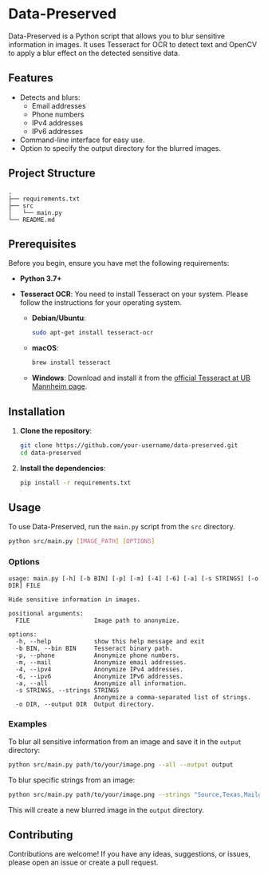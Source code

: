 # Data-Preserved

Data-Preserved is a Python script that allows you to blur sensitive information in images. It uses Tesseract for OCR to detect text and OpenCV to apply a blur effect on the detected sensitive data.

## Features

-   Detects and blurs:
    -   Email addresses
    -   Phone numbers
    -   IPv4 addresses
    -   IPv6 addresses
-   Command-line interface for easy use.
-   Option to specify the output directory for the blurred images.

## Project Structure
```
.
├── requirements.txt
├── src
│   └── main.py
└── README.md
```

## Prerequisites

Before you begin, ensure you have met the following requirements:

*   **Python 3.7+**
*   **Tesseract OCR**:
    You need to install Tesseract on your system. Please follow the instructions for your operating system.

    -   **Debian/Ubuntu**:
        ```bash
        sudo apt-get install tesseract-ocr
        ```
    -   **macOS**:
        ```bash
        brew install tesseract
        ```
    -   **Windows**:
        Download and install it from the [official Tesseract at UB Mannheim page](https://github.com/UB-Mannheim/tesseract/wiki).

## Installation

1.  **Clone the repository**:
    ```bash
    git clone https://github.com/your-username/data-preserved.git
    cd data-preserved
    ```

2.  **Install the dependencies**:
    ```bash
    pip install -r requirements.txt
    ```

## Usage

To use Data-Preserved, run the `main.py` script from the `src` directory.

```bash
python src/main.py [IMAGE_PATH] [OPTIONS]
```

### Options

```
usage: main.py [-h] [-b BIN] [-p] [-m] [-4] [-6] [-a] [-s STRINGS] [-o DIR] FILE

Hide sensitive information in images.

positional arguments:
  FILE                  Image path to anonymize.

options:
  -h, --help            show this help message and exit
  -b BIN, --bin BIN     Tesseract binary path.
  -p, --phone           Anonymize phone numbers.
  -m, --mail            Anonymize email addresses.
  -4, --ipv4            Anonymize IPv4 addresses.
  -6, --ipv6            Anonymize IPv6 addresses.
  -a, --all             Anonymize all information.
  -s STRINGS, --strings STRINGS
                        Anonymize a comma-separated list of strings.
  -o DIR, --output DIR  Output directory.
```

### Examples

To blur all sensitive information from an image and save it in the `output` directory:
```bash
python src/main.py path/to/your/image.png --all --output output
```

To blur specific strings from an image:
```bash
python src/main.py path/to/your/image.png --strings "Source,Texas,Mailgun" --output output
```
This will create a new blurred image in the `output` directory.

## Contributing

Contributions are welcome! If you have any ideas, suggestions, or issues, please open an issue or create a pull request.
